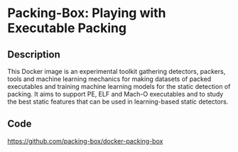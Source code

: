 # Packing-Box: Playing with Executable Packing

## Description
This Docker image is an experimental toolkit gathering detectors, packers, tools and machine learning mechanics for making datasets of packed executables and training machine learning models for the static detection of packing. It aims to support PE, ELF and Mach-O executables and to study the best static features that can be used in learning-based static detectors.

## Code
https://github.com/packing-box/docker-packing-box
